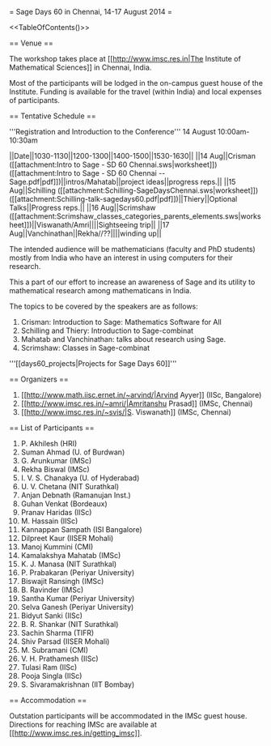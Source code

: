 = Sage Days 60 in Chennai, 14-17 August 2014 =

<<TableOfContents()>>

== Venue ==

The workshop takes place at [[http://www.imsc.res.in|The Institute of Mathematical Sciences]] in Chennai, India.

Most of the participants will be lodged in the on-campus guest house of the Institute.
Funding is available for the travel (within India) and local expenses of participants.

== Tentative Schedule ==

'''Registration and Introduction to the Conference'''
14 August 10:00am-10:30am

||Date||1030-1130||1200-1300||1400-1500||1530-1630||
||14 Aug||Crisman ([[attachment:Intro to Sage - SD 60 Chennai.sws|worksheet]]) ([[attachment:Intro to Sage - SD 60 Chennai -- Sage.pdf|pdf]])||intros/Mahatab||project ideas||progress reps.||
||15 Aug||Schilling ([[attachment:Schilling-SageDaysChennai.sws|worksheet]]) ([[attachment:Schilling-talk-sagedays60.pdf|pdf]])||Thiery||Optional Talks||Progress reps.||
||16 Aug||Scrimshaw ([[attachment:Scrimshaw_classes_categories_parents_elements.sws|worksheet]])||Viswanath/Amri||||Sightseeing trip||
||17 Aug||Vanchinathan||Rekha//??||||winding up||


The intended audience will be mathematicians (faculty and PhD students) mostly from India who have an interest in using computers for their research.

This a part of our effort to increase an awareness of Sage and its utility to mathematical research among mathematicans in India.

The topics to be covered by the speakers are as follows:

 1. Crisman: Introduction to Sage:  Mathematics Software for All
 2. Schilling and Thiery: Introduction to Sage-combinat
 3. Mahatab and Vanchinathan: talks about research using Sage.
 4. Scrimshaw: Classes in Sage-combinat


'''[[days60_projects|Projects for Sage Days 60]]'''

== Organizers ==

 1. [[http://www.math.iisc.ernet.in/~arvind/|Arvind Ayyer]] (IISc, Bangalore)
 2. [[http://www.imsc.res.in/~amri/|Amritanshu Prasad]] (IMSc, Chennai)
 3. [[http://www.imsc.res.in/~svis/|S. Viswanath]] (IMSc, Chennai)

== List of Participants ==

 1. P. Akhilesh (HRI)
 1. Suman Ahmad (U. of Burdwan)
 1. G. Arunkumar (IMSc)
 1. Rekha Biswal (IMSc)
 1. I. V. S. Chanakya (U. of Hyderabad)
 1. U. V. Chetana (NIT Surathkal)
 1. Anjan Debnath (Ramanujan Inst.)
 1. Guhan Venkat (Bordeaux)
 1. Pranav Haridas (IISc)
 1. M. Hassain (IISc)
 1. Kannappan Sampath (ISI Bangalore)
 1. Dilpreet Kaur (IISER Mohali)
 1. Manoj Kummini (CMI)
 1. Kamalakshya Mahatab (IMSc)
 1. K. J. Manasa (NIT Surathkal)
 1. P. Prabakaran (Periyar University)
 1. Biswajit Ransingh (IMSc)
 1. B. Ravinder (IMSc)
 1. Santha Kumar (Periyar University)
 1. Selva Ganesh (Periyar University)
 1. Bidyut Sanki (IISc)
 1. B. R. Shankar (NIT Surathkal)
 1. Sachin Sharma (TIFR)
 1. Shiv Parsad (IISER Mohali)
 1. M. Subramani (CMI)
 1. V. H. Prathamesh (IISc)
 1. Tulasi Ram (IISc)
 1. Pooja Singla (IISc)
 1. S. Sivaramakrishnan (IIT Bombay)

== Accommodation ==

Outstation participants will be accommodated in the IMSc guest house. Directions for reaching IMSc are available at [[http://www.imsc.res.in/getting_imsc]].
